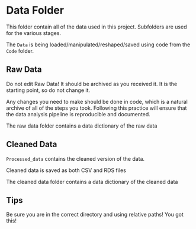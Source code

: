 # Data Folder

This folder contain all of the data used in this project. Subfolders are used for the various stages. 

The `Data` is being loaded/manipulated/reshaped/saved using code from the `Code` folder. 

## Raw Data

Do not edit Raw Data! It should be archived as you received it. It is the starting point, so do not change it. 

Any changes you need to make should be done in code, which is a natural archive of all of the steps you took. Following this practice will ensure that the data analysis pipeline is reproducible and documented. 

The raw data folder contains a data dictionary of the raw data

## Cleaned Data

`Processed_data` contains the cleaned version of the data. 
 
Cleaned data is saved as both CSV and RDS files

The cleaned data folder contains a data dictionary of the cleaned data

## Tips

Be sure you are in the correct directory and using relative paths! You got this!